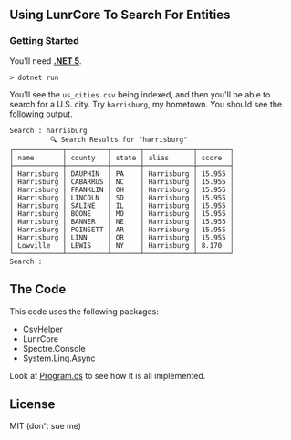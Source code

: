 ## Using LunrCore To Search For Entities

### Getting Started

You'll need **[.NET 5](https://dot.net)**.

```console
> dotnet run
```

You'll see the `us_cities.csv` being indexed, and then you'll be able to search for a U.S. city. Try `harrisburg`, my hometown. You should see the following output.

```console
Search : harrisburg
          🔍 Search Results for "harrisburg"           
┌────────────┬──────────┬───────┬────────────┬────────┐
│ name       │ county   │ state │ alias      │ score  │
├────────────┼──────────┼───────┼────────────┼────────┤
│ Harrisburg │ DAUPHIN  │ PA    │ Harrisburg │ 15.955 │
│ Harrisburg │ CABARRUS │ NC    │ Harrisburg │ 15.955 │
│ Harrisburg │ FRANKLIN │ OH    │ Harrisburg │ 15.955 │
│ Harrisburg │ LINCOLN  │ SD    │ Harrisburg │ 15.955 │
│ Harrisburg │ SALINE   │ IL    │ Harrisburg │ 15.955 │
│ Harrisburg │ BOONE    │ MO    │ Harrisburg │ 15.955 │
│ Harrisburg │ BANNER   │ NE    │ Harrisburg │ 15.955 │
│ Harrisburg │ POINSETT │ AR    │ Harrisburg │ 15.955 │
│ Harrisburg │ LINN     │ OR    │ Harrisburg │ 15.955 │
│ Lowville   │ LEWIS    │ NY    │ Harrisburg │ 8.170  │
└────────────┴──────────┴───────┴────────────┴────────┘
Search : 

```

## The Code

This code uses the following packages:

- CsvHelper
- LunrCore
- Spectre.Console
- System.Linq.Async

Look at [Program.cs](./Program.cs) to see how it is all implemented.

## License

MIT (don't sue me)